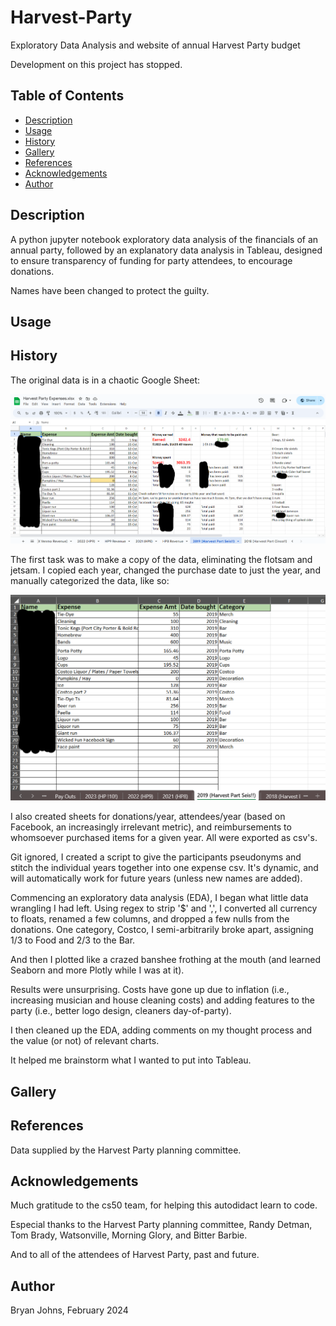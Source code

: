 # Harvest-Party
Exploratory Data Analysis and website of annual Harvest Party budget

Development on this project has stopped.

## Table of Contents

- [Description](#description)
- [Usage](#usage)
- [History](#history)
- [Gallery](#gallery)
- [References](#references)
- [Acknowledgements](#acknowledgements)
- [Author](#author)

## Description

A python jupyter notebook exploratory data analysis of the financials of an annual party, followed by an explanatory data analysis in Tableau, designed to ensure transparency of funding for party attendees, to encourage donations.

Names have been changed to protect the guilty.

## Usage

## History

The original data is in a chaotic Google Sheet:

![Sample of Original Google Sheet](./resources/images/HP%20Google%20Sheet%20Sample.png)

The first task was to make a copy of the data, eliminating the flotsam and jetsam. I copied each year, changed the purchase date to just the year, and manually categorized the data, like so:

![Sample of Cleaned Spreadsheet](./resources/images/HP%20Cleaned%20Sheet%20Sample.png)

I also created sheets for donations/year, attendees/year (based on Facebook, an increasingly irrelevant metric), and reimbursements to whomsoever purchased items for a given year. All were exported as csv's.

Git ignored, I created a script to give the participants pseudonyms and stitch the individual years together into one expense csv. It's dynamic, and will automatically work for future years (unless new names are added).

Commencing an exploratory data analysis (EDA), I began what little data wrangling I had left. Using regex to strip '$' and ',', I converted all currency to floats, renamed a few columns, and dropped a few nulls from the donations. One category, Costco, I semi-arbitrarily broke apart, assigning 1/3 to Food and 2/3 to the Bar.

And then I plotted like a crazed banshee frothing at the mouth (and learned Seaborn and more Plotly while I was at it).

Results were unsurprising. Costs have gone up due to inflation (i.e., increasing musician and house cleaning costs) and adding features to the party (i.e., better logo design, cleaners day-of-party).

I then cleaned up the EDA, adding comments on my thought process and the value (or not) of relevant charts.

It helped me brainstorm what I wanted to put into Tableau.

## Gallery

## References

Data supplied by the Harvest Party planning committee.

## Acknowledgements

Much gratitude to the cs50 team, for helping this autodidact learn to code.

Especial thanks to the Harvest Party planning committee, Randy Detman, Tom Brady, Watsonville, Morning Glory, and Bitter Barbie.

And to all of the attendees of Harvest Party, past and future.

## Author

Bryan Johns, February 2024
